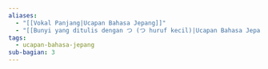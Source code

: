 ```yaml
---
aliases:
  - "[[Vokal Panjang|Ucapan Bahasa Jepang]]"
  - "[[Bunyi yang ditulis dengan つ (つ huruf kecil)|Ucapan Bahasa Jepang]]"
tags:
  - ucapan-bahasa-jepang
sub-bagian: 3
---
```

